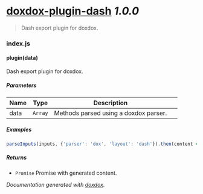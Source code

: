 # [doxdox-plugin-dash](https://github.com/neogeek/doxdox-plugin-dash) *1.0.0*

> Dash export plugin for doxdox.


### index.js


#### plugin(data) 

Dash export plugin for doxdox.




##### Parameters

| Name | Type | Description |  |
| ---- | ---- | ----------- | -------- |
| data | `Array`  | Methods parsed using a doxdox parser. | &nbsp; |




##### Examples

```javascript
parseInputs(inputs, {'parser': 'dox', 'layout': 'dash'}).then(content => console.log(content));
```


##### Returns


- `Promise`  Promise with generated content.




*Documentation generated with [doxdox](https://github.com/neogeek/doxdox).*
